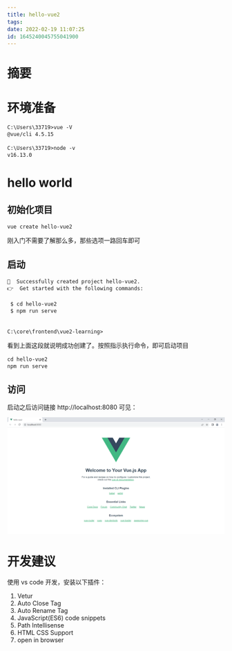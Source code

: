 ```yaml
---
title: hello-vue2
tags: 
date: 2022-02-19 11:07:25
id: 1645240045755041900
---
```

# 摘要



# 环境准备

```
C:\Users\33719>vue -V
@vue/cli 4.5.15

C:\Users\33719>node -v
v16.13.0
```

# hello world

## 初始化项目

```
vue create hello-vue2
```

刚入门不需要了解那么多，那些选项一路回车即可

## 启动

```
🎉  Successfully created project hello-vue2.
👉  Get started with the following commands:

 $ cd hello-vue2
 $ npm run serve


C:\core\frontend\vue2-learning>
```

看到上面这段就说明成功创建了。按照指示执行命令，即可启动项目

```
cd hello-vue2
npm run serve
```

## 访问

启动之后访问链接 http://localhost:8080 可见：

![image-20220219111057803](assets/images/image-20220219111057803.png)

# 开发建议

使用 vs code 开发，安装以下插件：

1. Vetur 
2. Auto Close Tag
3. Auto Rename Tag
4. JavaScript(ES6) code snippets 
5. Path Intellisense
6. HTML CSS Support
7. open in browser















